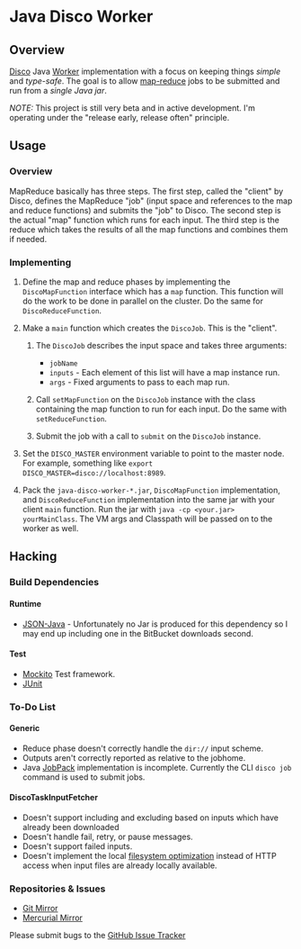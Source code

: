 Java Disco Worker
=================

Overview
--------

[Disco](http://discoproject.org) Java
[Worker](http://discoproject.org/doc/howto/worker.html) implementation
with a focus on keeping things *simple* and *type-safe*. The goal is
to allow [map-reduce](http://en.wikipedia.org/wiki/Map-reduce) jobs to
be submitted and run from a *single Java jar*.

*NOTE:* This project is still very beta and in active development. I'm
operating under the "release early, release often" principle.


Usage
-----

### Overview

MapReduce basically has three steps. The first step, called the
"client" by Disco, defines the MapReduce "job" (input space and
references to the map and reduce functions) and submits the "job" to
Disco. The second step is the actual "map" function which runs for
each input. The third step is the reduce which takes the results of
all the map functions and combines them if needed.

### Implementing

1. Define the map and reduce phases by implementing the
`DiscoMapFunction` interface which has a `map` function. This function
will do the work to be done in parallel on the cluster. Do the same
for `DiscoReduceFunction`.

2. Make a `main` function which creates the `DiscoJob`. This is the "client".

    1. The `DiscoJob` describes the input space and takes three arguments:
        * `jobName`
        * `inputs` - Each element of this list will have a map instance run.
        * `args` - Fixed arguments to pass to each map run.

    2. Call `setMapFunction` on the `DiscoJob` instance with the class containing the map
    function to run for each input. Do the same with `setReduceFunction`.

    3. Submit the job with a call to `submit` on the `DiscoJob`
    instance.

3. Set the `DISCO_MASTER` environment variable to point to the master
    node. For example, something like `export
    DISCO_MASTER=disco://localhost:8989`.

4. Pack the `java-disco-worker-*.jar`, `DiscoMapFunction` implementation, and
`DiscoReduceFunction` implementation into the same jar with your
client `main` function. Run the jar with `java -cp <your.jar>
yourMainClass`. The VM args and Classpath will be passed on to the
worker as well.


Hacking
-------

### Build Dependencies

#### Runtime

* [JSON-Java](https://github.com/douglascrockford/JSON-java) -
  Unfortunately no Jar is produced for this dependency so I may end up
  including one in the BitBucket downloads second.

#### Test

* [Mockito](http://code.google.com/p/mockito/) Test framework.
* [JUnit](http://www.junit.org/)


### To-Do List

#### Generic

* Reduce phase doesn't correctly handle the `dir://` input scheme.
* Outputs aren't correctly reported as relative to the jobhome.
* Java [JobPack](http://discoproject.org/doc/howto/jobpack.html)
  implementation is incomplete. Currently the CLI `disco job` command
  is used to submit jobs.

#### DiscoTaskInputFetcher

* Doesn't support including and excluding based on inputs
  which have already been downloaded
* Doesn't handle fail, retry, or pause messages.
* Doesn't support failed inputs.
* Doesn't implement the local
  [filesystem optimization](http://discoproject.org/doc/howto/worker.html#input)
  instead of HTTP access when input files are already locally
  available.

### Repositories & Issues

* [Git Mirror](https://github.com/LukeHoersten/java-disco-worker/)
* [Mercurial Mirror](http://code.dirigible.co/java-disco-worker/)

Please submit bugs to the [GitHub Issue Tracker](https://github.com/LukeHoersten/java-disco-worker/issues/)
